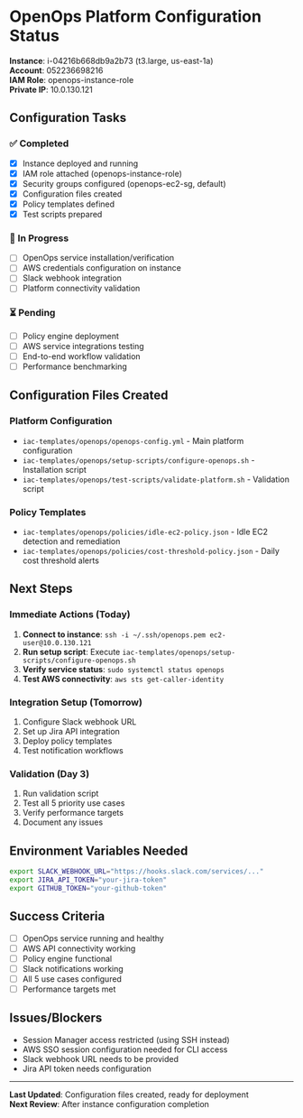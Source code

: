 # OpenOps Platform Configuration Status

**Instance**: i-04216b668db9a2b73 (t3.large, us-east-1a)  
**Account**: 052236698216  
**IAM Role**: openops-instance-role  
**Private IP**: 10.0.130.121  

## Configuration Tasks

### ✅ Completed
- [x] Instance deployed and running
- [x] IAM role attached (openops-instance-role)
- [x] Security groups configured (openops-ec2-sg, default)
- [x] Configuration files created
- [x] Policy templates defined
- [x] Test scripts prepared

### 🔄 In Progress
- [ ] OpenOps service installation/verification
- [ ] AWS credentials configuration on instance
- [ ] Slack webhook integration
- [ ] Platform connectivity validation

### ⏳ Pending
- [ ] Policy engine deployment
- [ ] AWS service integrations testing
- [ ] End-to-end workflow validation
- [ ] Performance benchmarking

## Configuration Files Created

### Platform Configuration
- `iac-templates/openops/openops-config.yml` - Main platform configuration
- `iac-templates/openops/setup-scripts/configure-openops.sh` - Installation script
- `iac-templates/openops/test-scripts/validate-platform.sh` - Validation script

### Policy Templates
- `iac-templates/openops/policies/idle-ec2-policy.json` - Idle EC2 detection and remediation
- `iac-templates/openops/policies/cost-threshold-policy.json` - Daily cost threshold alerts

## Next Steps

### Immediate Actions (Today)
1. **Connect to instance**: `ssh -i ~/.ssh/openops.pem ec2-user@10.0.130.121`
2. **Run setup script**: Execute `iac-templates/openops/setup-scripts/configure-openops.sh`
3. **Verify service status**: `sudo systemctl status openops`
4. **Test AWS connectivity**: `aws sts get-caller-identity`

### Integration Setup (Tomorrow)
1. Configure Slack webhook URL
2. Set up Jira API integration
3. Deploy policy templates
4. Test notification workflows

### Validation (Day 3)
1. Run validation script
2. Test all 5 priority use cases
3. Verify performance targets
4. Document any issues

## Environment Variables Needed

```bash
export SLACK_WEBHOOK_URL="https://hooks.slack.com/services/..."
export JIRA_API_TOKEN="your-jira-token"
export GITHUB_TOKEN="your-github-token"
```

## Success Criteria

- [ ] OpenOps service running and healthy
- [ ] AWS API connectivity working
- [ ] Policy engine functional
- [ ] Slack notifications working
- [ ] All 5 use cases configured
- [ ] Performance targets met

## Issues/Blockers

- Session Manager access restricted (using SSH instead)
- AWS SSO session configuration needed for CLI access
- Slack webhook URL needs to be provided
- Jira API token needs configuration

---

**Last Updated**: Configuration files created, ready for deployment  
**Next Review**: After instance configuration completion